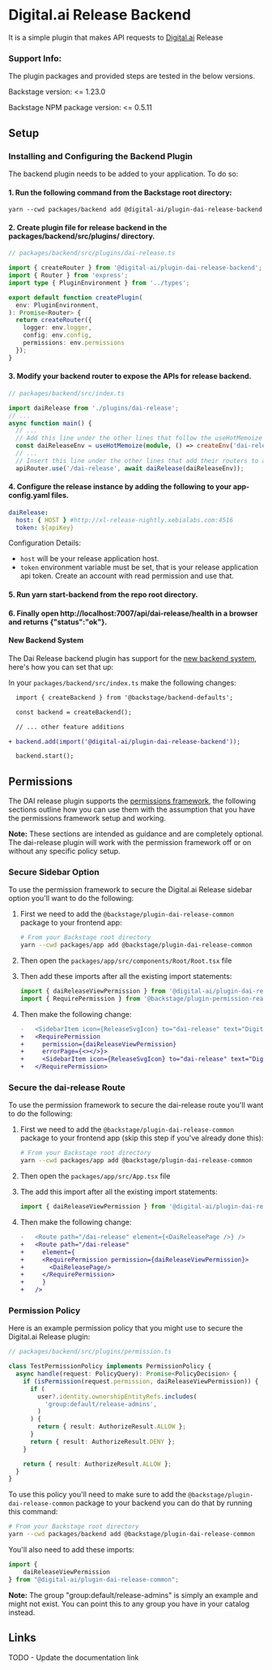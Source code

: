 # Digital.ai Release Backend

It is a simple plugin that makes API requests to [Digital.ai](https://digital.ai/products/release/) Release

### Support Info:

The plugin packages and provided steps are tested in the below versions.

Backstage version: <= 1.23.0

Backstage NPM package version: <= 0.5.11

## Setup

### Installing and Configuring the Backend Plugin

   The backend plugin needs to be added to your application. To do so:

####  1.  Run the following command from the Backstage root directory:
```shell
yarn --cwd packages/backend add @digital-ai/plugin-dai-release-backend
```

#### 2. Create plugin file for release backend in the packages/backend/src/plugins/ directory.

   ```ts
   // packages/backend/src/plugins/dai-release.ts

   import { createRouter } from '@digital-ai/plugin-dai-release-backend';
   import { Router } from 'express';
   import type { PluginEnvironment } from '../types';

   export default function createPlugin(
     env: PluginEnvironment,
   ): Promise<Router> {
     return createRouter({
       logger: env.logger,
       config: env.config,
       permissions: env.permissions
     });
   }
   ```

#### 3.  Modify your backend router to expose the APIs for release backend.

   ```ts
   // packages/backend/src/index.ts

   import daiRelease from './plugins/dai-release';
   // ...
   async function main() {
     // ...
     // Add this line under the other lines that follow the useHotMemoize pattern
     const daiReleaseEnv = useHotMemoize(module, () => createEnv('dai-release'));
     // ...
     // Insert this line under the other lines that add their routers to apiRouter in the same way
     apiRouter.use('/dai-release', await daiRelease(daiReleaseEnv));
   ```

#### 4. Configure the release instance by adding the following to your app-config.yaml files.

```yaml
daiRelease:
  host: { HOST } #http://xl-release-nightly.xebialabs.com:4516
  token: ${apiKey}
```
Configuration Details:

- `host` will be your release application host.
- `token` environment variable must be set, that is your release application api token. Create an account with read permission and use that.

#### 5. Run yarn start-backend from the repo root directory.

#### 6. Finally open http://localhost:7007/api/dai-release/health in a browser and returns {"status":"ok"}.

#### New Backend System

The Dai Release backend plugin has support for the [new backend system](https://backstage.io/docs/backend-system/), here's how you can set that up:

In your `packages/backend/src/index.ts` make the following changes:

```diff
  import { createBackend } from '@backstage/backend-defaults';

  const backend = createBackend();

  // ... other feature additions

+ backend.add(import('@digital-ai/plugin-dai-release-backend'));

  backend.start();
```
## Permissions

The DAI release plugin supports the [permissions framework](https://backstage.io/docs/permissions/overview), the following sections outline how you can use them with the assumption that you have the permissions framework setup and working.

**Note:** These sections are intended as guidance and are completely optional. The dai-release plugin will work with the permission framework off or on without any specific policy setup.

### Secure Sidebar Option

To use the permission framework to secure the Digital.ai Release sidebar option you'll want to do the following:

1. First we need to add the `@backstage/plugin-dai-release-common` package to your frontend app:

   ```sh
   # From your Backstage root directory
   yarn --cwd packages/app add @backstage/plugin-dai-release-common
   ```

2. Then open the `packages/app/src/components/Root/Root.tsx` file
3. Then add these imports after all the existing import statements:

   ```ts
   import { daiReleaseViewPermission } from '@digital-ai/plugin-dai-release-common';
   import { RequirePermission } from '@backstage/plugin-permission-react';
   ```

4. Then make the following change:

   ```diff
   -   <SidebarItem icon={ReleaseSvgIcon} to="dai-release" text="Digital.ai Release" />
   +   <RequirePermission
   +     permission={daiReleaseViewPermission}
   +     errorPage={<></>}>
   +     <SidebarItem icon={ReleaseSvgIcon} to="dai-release" text="Digital.ai Release" />
   +   </RequirePermission>
   ```

### Secure the dai-release Route

To use the permission framework to secure the dai-release route you'll want to do the following:

1. First we need to add the `@backstage/plugin-dai-release-common` package to your frontend app (skip this step if you've already done this):

   ```sh
   # From your Backstage root directory
   yarn --cwd packages/app add @backstage/plugin-dai-release-common
   ```

2. Then open the `packages/app/src/App.tsx` file
3. The add this import after all the existing import statements:

   ```ts
   import { daiReleaseViewPermission } from '@digital-ai/plugin-dai-release-common';
   ```

4. Then make the following change:

   ```diff
   -   <Route path="/dai-release" element={<DaiReleasePage />} />
   +   <Route path="/dai-release"
   +     element={
   +     <RequirePermission permission={daiReleaseViewPermission}>
   +       <DaiReleasePage/>
   +     </RequirePermission>
   +     }
   +   />
   ```

### Permission Policy

Here is an example permission policy that you might use to secure the Digital.ai Release plugin:

```ts
// packages/backend/src/plugins/permission.ts

class TestPermissionPolicy implements PermissionPolicy {
  async handle(request: PolicyQuery): Promise<PolicyDecision> {
    if (isPermission(request.permission, daiReleaseViewPermission)) {
      if (
        user?.identity.ownershipEntityRefs.includes(
          'group:default/release-admins',
        )
      ) {
        return { result: AuthorizeResult.ALLOW };
      }
      return { result: AuthorizeResult.DENY };
    }

    return { result: AuthorizeResult.ALLOW };
  }
}
```

To use this policy you'll need to make sure to add the `@backstage/plugin-dai-release-common` package to your backend you can do that by running this command:

```sh
# From your Backstage root directory
yarn --cwd packages/backend add @backstage/plugin-dai-release-common
```

You'll also need to add these imports:

```ts
import {
    daiReleaseViewPermission
} from "@digital-ai/plugin-dai-release-common";
```

**Note:** The group "group:default/release-admins" is simply an example and might not exist. You can point this to any group you have in your catalog instead.

## Links

TODO - Update the documentation link
